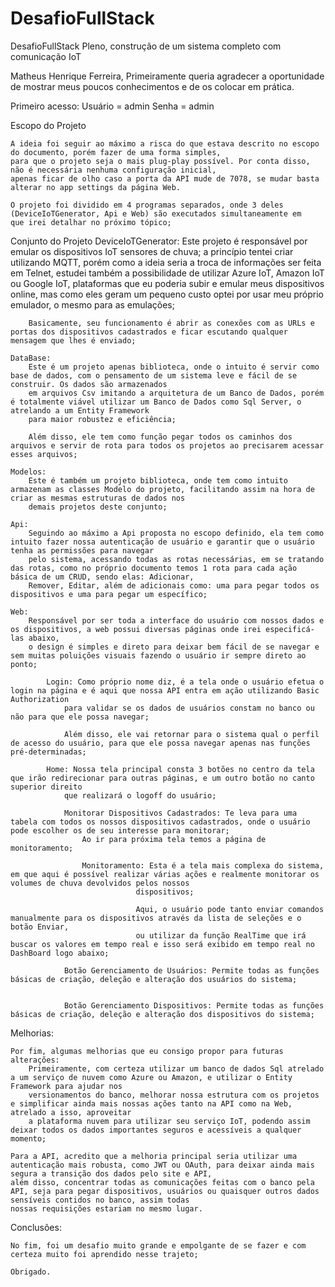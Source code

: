 # DesafioFullStack
DesafioFullStack Pleno, construção de um sistema completo com comunicação IoT

Matheus Henrique Ferreira,
	Primeiramente queria agradecer a oportunidade de mostrar meus poucos conhecimentos e de os colocar em prática.

Primeiro acesso:
	Usuário = admin 
	Senha = admin
	
Escopo do Projeto 

	A ideia foi seguir ao máximo a risca do que estava descrito no escopo do documento, porém fazer de uma forma simples,
	para que o projeto seja o mais plug-play possível. Por conta disso, não é necessária nenhuma configuração inicial,
	apenas ficar de olho caso a porta da API mude de 7078, se mudar basta alterar no app settings da página Web.
	
	O projeto foi dividido em 4 programas separados, onde 3 deles (DeviceIoTGenerator, Api e Web) são executados simultaneamente em
	que irei detalhar no próximo tópico;		
	
Conjunto do Projeto 
	DeviceIoTGenerator:
		Este projeto é responsável por emular os dispositivos IoT sensores de chuva; a princípio tentei criar
		utilizando MQTT, porém como a ideia seria a troca de informações ser feita em Telnet, estudei também
		a possibilidade de utilizar Azure IoT, Amazon IoT ou Google IoT, plataformas que eu poderia subir e emular
		meus dispositivos online, mas como eles geram um pequeno custo optei por usar meu próprio emulador, o mesmo para as emulações;
		
		Basicamente, seu funcionamento é abrir as conexões com as URLs e portas dos dispositivos cadastrados e ficar escutando qualquer mensagem que lhes é enviado;
		
	DataBase:
		Este é um projeto apenas biblioteca, onde o intuito é servir como base de dados, com o pensamento de um sistema leve e fácil de se construir. Os dados são armazenados
		em arquivos Csv imitando a arquitetura de um Banco de Dados, porém é totalmente viável utilizar um Banco de Dados como Sql Server, o atrelando a um Entity Framework 
		para maior robustez e eficiência;
		
		Além disso, ele tem como função pegar todos os caminhos dos arquivos e servir de rota para todos os projetos ao precisarem acessar esses arquivos;
	
	Modelos:
		Este é também um projeto biblioteca, onde tem como intuito armazenam as classes Modelo do projeto, facilitando assim na hora de criar as mesmas estruturas de dados nos
		demais projetos deste conjunto;
	
	Api:
		Seguindo ao máximo a Api proposta no escopo definido, ela tem como intuito fazer nossa autenticação de usuário e garantir que o usuário tenha as permissões para navegar
		pelo sistema, acessando todas as rotas necessárias, em se tratando das rotas, como no próprio documento temos 1 rota para cada ação básica de um CRUD, sendo elas: Adicionar,
		Remover, Editar, além de adicionais como: uma para pegar todos os dispositivos e uma para pegar um específico;
	
	Web:
		Responsável por ser toda a interface do usuário com nossos dados e os dispositivos, a web possui diversas páginas onde irei especificá-las abaixo,
		o design é simples e direto para deixar bem fácil de se navegar e sem muitas poluições visuais fazendo o usuário ir sempre direto ao ponto;
			
			Login: Como próprio nome diz, é a tela onde o usuário efetua o login na página e é aqui que nossa API entra em ação utilizando Basic Authorization
				para validar se os dados de usuários constam no banco ou não para que ele possa navegar;
			
				Além disso, ele vai retornar para o sistema qual o perfil de acesso do usuário, para que ele possa navegar apenas nas funções pré-determinadas;
			
			Home: Nossa tela principal consta 3 botões no centro da tela que irão redirecionar para outras páginas, e um outro botão no canto superior direito
				que realizará o logoff do usuário;
				
				Monitorar Dispositivos Cadastrados: Te leva para uma tabela com todos os nossos dispositivos cadastrados, onde o usuário pode escolher os de seu interesse para monitorar;
					Ao ir para próxima tela temos a página de monitoramento;
					
					Monitoramento: Esta é a tela mais complexa do sistema, em que aqui é possível realizar várias ações e realmente monitorar os volumes de chuva devolvidos pelos nossos 
								dispositivos;
								
								Aqui, o usuário pode tanto enviar comandos manualmente para os dispositivos através da lista de seleções e o botão Enviar,
								ou utilizar da função RealTime que irá buscar os valores em tempo real e isso será exibido em tempo real no DashBoard logo abaixo;
				
				Botão Gerenciamento de Usuários: Permite todas as funções básicas de criação, deleção e alteração dos usuários do sistema;
					
				
				Botão Gerenciamento Dispositivos: Permite todas as funções básicas de criação, deleção e alteração dos dispositivos do sistema;
				
Melhorias:

	Por fim, algumas melhorias que eu consigo propor para futuras alterações:
		Primeiramente, com certeza utilizar um banco de dados Sql atrelado a um serviço de nuvem como Azure ou Amazon, e utilizar o Entity Framework para ajudar nos
		versionamentos do banco, melhorar nossa estrutura com os projetos e simplificar ainda mais nossas ações tanto na API como na Web, atrelado a isso, aproveitar
		a plataforma nuvem para utilizar seu serviço IoT, podendo assim deixar todos os dados importantes seguros e acessíveis a qualquer momento;
		
	Para a API, acredito que a melhoria principal seria utilizar uma autenticação mais robusta, como JWT ou OAuth, para deixar ainda mais segura a transição dos dados pelo site e API,
	além disso, concentrar todas as comunicações feitas com o banco pela API, seja para pegar dispositivos, usuários ou quaisquer outros dados sensíveis contidos no banco, assim todas
	nossas requisições estariam no mesmo lugar.	
	
Conclusões:

	No fim, foi um desafio muito grande e empolgante de se fazer e com certeza muito foi aprendido nesse trajeto;
	
	Obrigado.
